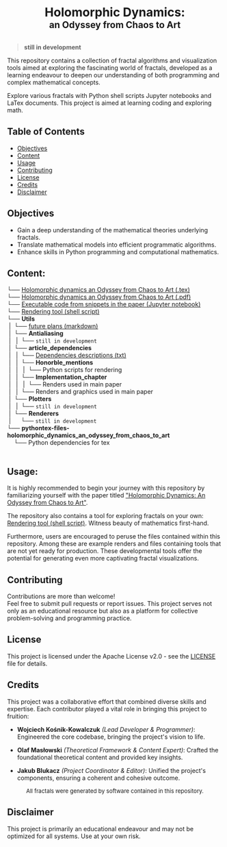 <div align="center">
  <h1 style="margin: 0;">Holomorphic Dynamics:</h1>
  <h2 style="margin: 0;">an Odyssey from Chaos to Art</h2>
  <br>
</div>

> **still in development**

This repository contains a collection of fractal algorithms and visualization tools aimed at exploring the fascinating world of fractals, developed as a learning endeavour to deepen our understanding of both programming and complex mathematical concepts.

Explore various fractals with Python shell scripts Jupyter notebooks and LaTex documents. This project is aimed at learning coding and exploring math.

## Table of Contents
- [Objectives](#objectives)
- [Content](#content)
- [Usage](#usage)
- [Contributing](#contributing)
- [License](#license)
- [Credits](#credits)
- [Disclaimer](#disclaimer)

## Objectives

- Gain a deep understanding of the mathematical theories underlying fractals.
- Translate mathematical models into efficient programmatic algorithms.
- Enhance skills in Python programming and computational mathematics.

## Content:

└── [Holomorphic dynamics an Odyssey from Chaos to Art (.tex)](Holomorphic_dynamics_an_Odyssey_from_Chaos_to_Art.tex)</br>
└── [Holomorphic dynamics an Odyssey from Chaos to Art (.pdf)](Holomorphic_dynamics_an_Odyssey_from_Chaos_to_Art.pdf)</br>
└── [Executable code from snippets in the paper (Jupyter notebook)](Executable_code_from_snippets_in_paper.ipynb)</br>
└── [Rendering tool (shell script)](Rendering_tool.py)</br>
└── **Utils**</br>
&nbsp;|&nbsp;&nbsp;└── [future plans (markdown)](Utils\future_plans.md)</br>
&nbsp;|&nbsp;&nbsp;└── **Antialiasing**</br>
&nbsp;|&nbsp;&nbsp;&nbsp;|&nbsp;&nbsp;└── `still in development`</br>
&nbsp;|&nbsp;&nbsp;└── **article_dependencies**</br>
&nbsp;|&nbsp;&nbsp;&nbsp;|&nbsp;&nbsp;└── [Dependencies descriptions (txt)](Utils\Implementation_chapter\Dependencies_descriptions.txt)</br>
&nbsp;|&nbsp;&nbsp;&nbsp;|&nbsp;&nbsp;└── **Honorble_mentions**</br>
&nbsp;|&nbsp;&nbsp;&nbsp;|&nbsp;&nbsp;&nbsp;|&nbsp;&nbsp;└── Python scripts for rendering</br>
&nbsp;|&nbsp;&nbsp;&nbsp;|&nbsp;&nbsp;└── **Implementation_chapter**</br>
&nbsp;|&nbsp;&nbsp;&nbsp;|&nbsp;&nbsp;&nbsp;|&nbsp;&nbsp;└── Renders used in main paper</br>
&nbsp;|&nbsp;&nbsp;&nbsp;|&nbsp;&nbsp;└── Renders and graphics used in main paper</br>
&nbsp;|&nbsp;&nbsp;└── **Plotters**</br>
&nbsp;|&nbsp;&nbsp;&nbsp;|&nbsp;&nbsp;└── `still in development`</br>
&nbsp;|&nbsp;&nbsp;└── **Renderers**</br>
&nbsp;|&nbsp;&nbsp;&nbsp;&nbsp;&nbsp;&nbsp;└── `still in development`</br>
└── **pythontex-files-holomorphic_dynamics_an_odyssey_from_chaos_to_art**</br>
&nbsp;&nbsp;&nbsp;&nbsp;└── Python dependencies for tex</br>
<br>
<!-- describe contents -->

## Usage:

It is highly recommended to begin your journey with this repository by familiarizing yourself with the paper titled ["Holomorphic Dynamics: An Odyssey from Chaos to Art"](Holomorphic_dynamics_an_Odyssey_from_Chaos_to_Art.pdf).

The repository also contains a tool for exploring fractals on your own: [Rendering tool (shell script)](Rendering_tool.py). Witness beauty of mathematics first-hand.

Furthermore, users are encouraged to peruse the files contained within this repository. Among these are example renders and files containing tools that are not yet ready for production. These developmental tools offer the potential for generating even more captivating fractal visualizations.

<!--
- **[Complex_plotter.py](Complex_plotter.py)**<br>
In the directory of plotter run the console command:<br>
`python script_name.py [plane_range1] [plane_range2] [plane_range3] [plane_range4] [constant_coefficient]`<br>
**Parameters:**<br>
`plane_range`: A tuple indicating the range of the complex plane to be plotted ($R_{min}, R_{max}, I_{min}, I_{max}$).<br>
`constant_coefficient`: The coefficient for the fractal attractor.
$$a(z) = z^{2} + constant\_coefficiant$$
-->

<!--
## Features
> **edit later

- Interactive Python notebooks for learning about various fractal sets, including the Mandelbrot set, Julia sets, and more.
- An interactive user interface for dynamically exploring different fractal patterns.
- Options for customizing parameters to generate unique fractal shapes.
- Lots of fractals ;)
-->

## Contributing
Contributions are more than welcome!<br>
Feel free to submit pull requests or report issues. This project serves not only as an educational resource but also as a platform for collective problem-solving and programming practice.

## License
This project is licensed under the Apache License v2.0 - see the [LICENSE](LICENSE) file for details.

## Credits

This project was a collaborative effort that combined diverse skills and expertise. Each contributor played a vital role in bringing this project to fruition:

- **Wojciech Kośnik-Kowalczuk** *(Lead Developer & Programmer)*:
Engineered the core codebase, bringing the project's vision to life.

- **Olaf Masłowski** *(Theoretical Framework & Content Expert)*:
Crafted the foundational theoretical content and provided key insights.

- **Jakub Blukacz** *(Project Coordinator & Editor)*:
Unified the project's components, ensuring a coherent and cohesive outcome.


<div align="center", style="font-size: small"> All fractals were generated by software contained in this repository.</div>

## Disclaimer
This project is primarily an educational endeavour and may not be optimized for all systems. Use at your own risk.

